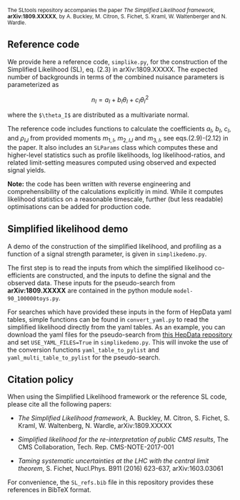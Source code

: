 <sup>The SLtools repository accompanies the paper 
*The Simplified Likelihood framework*, **arXiv:1809.XXXXX**, by A. Buckley, M. Citron, S. Fichet, S. Kraml, W. Waltenberger and N. Wardle.</sup>


Reference code
-----------------------------------------------------------------------

We provide here a reference code, `simplike.py`, for the construction of the Simplified Likelihood (SL), 
eq. (2.3) in arXiv:1809.XXXXX. The expected number of backgrounds in terms of the combined nuisance parameters is parameterized as 
```math
  n_I = a_I + b_I \theta_I + c_I \theta_I^2
```
where the `$\theta_I$` are distributed as a multivariate normal. 

The reference code includes functions to calculate the coefficients $`a_I`$, $`b_I`$, $`c_I`$, and $`\rho_{IJ}`$ from provided moments $`m_{1,I}`$, $`m_{2,IJ}`$ and $`m_{3,I}`$, see eqs.(2.9)-(2.12) in the paper. It also includes an `SLParams` class which computes these and higher-level statistics such as profile likelihoods, log likelihood-ratios, and related limit-setting measures computed using observed and expected signal yields.

**Note:** the code has been written with reverse engineering and comprehensibility of the calculations explicitly in mind. While it computes likelihood statistics on a reasonable timescale, further (but less readable) optimisations can be added for production code.


Simplified likelihood demo
-----------------------------------------------------------------------

A demo of the construction of the simplified likelihood, and profiling as a function of a signal strength parameter, is given in `simplikedemo.py`. 

The first step is to read the inputs from which the simplified likelihood co-efficients are constructed, and the inputs to define the signal and the observed data. These inputs for the pseudo-search from **arXiv:1809.XXXXX** are contained in the python module `model-90_100000toys.py`. 

For searches which have provided these inputs in the form of HepData yaml tables, simple functions can be found in `convert_yaml.py` to read the simplified likelihood directly from the yaml tables. As an example, you can download the yaml files for the pseudo-search from [this HepData repository](https://www.hepdata.net/record/sandbox/1535641814 "HepData for pseudo-search") and set `USE_YAML_FILES=True` in `simplikedemo.py`. This will invoke the use of the conversion functions `yaml_table_to_pylist` and `yaml_multi_table_to_pylist` for the pseudo-search. 


Citation policy
-------------------------------------------------------------------------

When using the Simplified Likelihood framework or the reference SL code, please cite all the following papers:

   - *The Simplified Likelihood framework*, A. Buckley, M. Citron, S. Fichet, S. Kraml, W. Waltenberg, N. Wardle, arXiv:1809.XXXXX

   - *Simplified likelihood for the re-interpretation of public CMS results*, The CMS Collaboration, Tech. Rep. CMS-NOTE-2017-001

   - *Taming systematic uncertainties at the LHC with the central limit theorem*, S. Fichet, Nucl.Phys. B911 (2016) 623-637, arXiv:1603.03061
 
For convenience, the `SL_refs.bib` file in this repository provides these references in BibTeX format.

